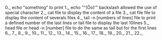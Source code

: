 0._ echo "something" to print 
1._ echo "\"(Ôo)'" backslash allowed the use of special character
2._ cat file to display the content of a file
3._ cat file file to display the content of severals files
4._ tail -n [numbers of lines] file to print a defined number of the last lines or tail file to display the last 10lines
5._ head file or head -n [number] file to do the same as tail but for the first lines
6._
7._
8._
9._
10._
11._
12._
13._
14._
15._
16._
17._
18._
19._
20._
21._
22._
